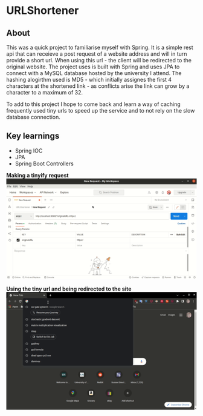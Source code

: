 # URLShortener

<h2>About</h2>

This was a quick project to familiarise myself with Spring. It is a simple rest api that can receieve a post request of a website address and will in turn provide a short url. When using this url - the client will be redirected to the original website. The project uses is built with Spring and uses JPA to connect with a MySQL database hosted by the university I attend. The hashing alogirthm used is MD5 - which initially assignes the first 4 characters at the shortened link - as conflicts arise the link can grow by a character to a maximum of 32.

To add to this project I hope to come back and learn a way of caching frequently used tiny urls to speed up the service and to not rely on the slow database connection.

<h2>Key learnings</h2>

- Spring IOC
- JPA
- Spring Boot Controllers

**Making a tinyify request**
<br/>
![](markdownGifs/POST.gif "Creating a short URL")
 

**Using the tiny url and being redirected to the site**
<br/>
![](markdownGifs/GET.gif "Short URL redirect")
